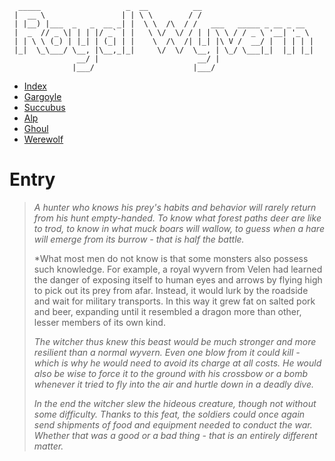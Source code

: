 ```
  _____                   _  __          __                         
 |  __ \                 | | \ \        / /                         
 | |__) |___  _   _  __ _| |  \ \  /\  / /   ___   _____ _ __ _ __  
 |  _  // _ \| | | |/ _` | |   \ \/  \/ / | | \ \ / / _ \ '__| '_ \ 
 | | \ \ (_) | |_| | (_| | |    \  /\  /| |_| |\ V /  __/ |  | | | |
 |_|  \_\___/ \__, |\__,_|_|     \/  \/  \__, | \_/ \___|_|  |_| |_|
               __/ |                      __/ |                     
              |___/                      |___/
```

* [Index](index.md)
* [Gargoyle](gargoyle.md)
* [Succubus](succubus.md)
* [Alp](alp.md)
* [Ghoul](ghoul.md)
* [Werewolf](werewolf.md)

# Entry
> *A hunter who knows his prey's habits and behavior will rarely return from his
> hunt empty-handed. To know what forest paths deer are like to trod, to know in
> what muck boars will wallow, to guess when a hare will emerge from its burrow -
> that is half the battle.*
> 
> *What most men do not know is that some monsters also possess such knowledge.
> For example, a royal wyvern from Velen had learned the danger of exposing
> itself to human eyes and arrows by flying high to pick out its prey from afar.
> Instead, it would lurk by the roadside and wait for military transports. In
> this way it grew fat on salted pork and beer, expanding until it resembled a
> dragon more than other, lesser members of its own kind.
> 
> *The witcher thus knew this beast would be much stronger and more resilient than
> a normal wyvern. Even one blow from it could kill - which is why he would need
> to avoid its charge at all costs. He would also be wise to force it to the
> ground with his crossbow or a bomb whenever it tried to fly into the air and
> hurtle down in a deadly dive.*
> 
> *In the end the witcher slew the hideous creature, though not without some
> difficulty. Thanks to this feat, the soldiers could once again send shipments
> of food and equipment needed to conduct the war. Whether that was a good or a
> bad thing - that is an entirely different matter.*
